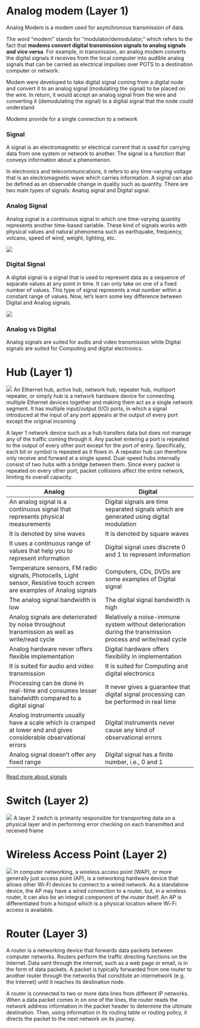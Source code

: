# Analog modem (Layer 1)
Analog Modem is a modem used for asynchronous transmission of data.

The word "modem" stands for “modulator/demodulator,” which refers to the fact that **modems convert digital transmission signals to analog signals and vice versa**. For example, in transmission, an analog modem converts the digital signals it receives from the local computer into audible analog signals that can be carried as electrical impulses over POTS to a destination computer or network.

Modem were developed to take digital signal coming from a digital node and convert it to an analog signal (modulating the signal) to be placed on the wire. In return, it would accept an analog signal from the wire and converting it (demodulating the signal) to a digital signal that the node could understand

Modems provide for a single connection to a network

### Signal
A signal is an electromagnetic or electrical current that is used for carrying data from one system or network to another. The signal is a function that conveys information about a phenomenon.

In electronics and telecommunications, it refers to any time-varying voltage that is an electromagnetic wave which carries information. A signal can also be defined as an observable change in quality such as quantity. There are two main types of signals: Analog signal and Digital signal.

### Analog Signal 
Analog signal is a continuous signal in which one time-varying quantity represents another time-based variable. These kind of signals works with physical values and natural phenomena such as earthquake, frequency, volcano, speed of wind, weight, lighting, etc.

![](https://cdn.guru99.com/images/2/030720_0729_AnalogvsDig1.png)

### Digital Signal
A digital signal is a signal that is used to represent data as a sequence of separate values at any point in time. It can only take on one of a fixed number of values. This type of signal represents a real number within a constant range of values. Now, let’s learn some key difference between Digital and Analog signals.

![](https://cdn.guru99.com/images/2/030720_0729_AnalogvsDig2.png)

### Analog vs Digital
Analog signals are suited for audio and video transmission while Digital signals are suited for Computing and digital electronics.

# Hub (Layer 1)
![](https://upload.wikimedia.org/wikipedia/commons/d/d9/4_port_netgear_ethernet_hub.jpg)
An Ethernet hub, active hub, network hub, repeater hub, multiport repeater, or simply hub is a network hardware device for connecting multiple Ethernet devices together and making them act as a single network segment. It has multiple input/output (I/O) ports, in which a signal introduced at the input of any port appears at the output of every port except the original incoming

A layer 1 network device such as a hub transfers data but does not manage any of the traffic coming through it. Any packet entering a port is repeated to the output of every other port except for the port of entry. Specifically, each bit or symbol is repeated as it flows in. A repeater hub can therefore only receive and forward at a single speed. Dual-speed hubs internally consist of two hubs with a bridge between them. Since every packet is repeated on every other port, packet collisions affect the entire network, limiting its overall capacity.


| Analog | Digital |
| -- | -- |
| An analog signal is a continuous signal that represents physical measurements | Digital signals are time separated signals which are generated using digital modulation |
| It is denoted by sine waves | It is denoted by square waves |
| It uses a continuous range of values that help you to represent information | Digital signal uses discrete 0 and 1 to represent information |
| Temperature sensors, FM radio signals, Photocells, Light sensor, Resistive touch screen are examples of Analog signals | Computers, CDs, DVDs are some examples of Digital signal |
| The analog signal bandwidth is low | 	The digital signal bandwidth is high |
| Analog signals are deteriorated by noise throughout transmission as well as write/read cycle | Relatively a noise-immune system without deterioration during the transmission process and write/read cycle |
| Analog hardware never offers flexible implementation | Digital hardware offers flexibility in implementation |
| It is suited for audio and video transmission | It is suited for Computing and digital electronics |
| Processing can be done in real-time and consumes lesser bandwidth compared to a digital signal | It never gives a guarantee that digital signal processing can be performed in real time |
| Analog instruments usually have a scale which is cramped at lower end and gives considerable observational errors | Digital instruments never cause any kind of observational errors |
| Analog signal doesn’t offer any fixed range | Digital signal has a finite number, i.e., 0 and 1 |

[Read more about signals](https://www.guru99.com/analog-vs-digital.html)

# Switch (Layer 2)
![](https://upload.wikimedia.org/wikipedia/commons/thumb/b/b9/2550T-PWR-Front.jpg/555px-2550T-PWR-Front.jpg)
A layer 2 switch is primarily responsible for transporting data on a physical layer and in performing error checking on each transmitted and received frame

# Wireless Access Point (Layer 2)
![](https://upload.wikimedia.org/wikipedia/commons/thumb/f/f9/Cisco_Aironet_1131AG_-_Close.jpg/330px-Cisco_Aironet_1131AG_-_Close.jpg)
In computer networking, a wireless access point (WAP), or more generally just access point (AP), is a networking hardware device that allows other Wi-Fi devices to connect to a wired network. As a standalone device, the AP may have a wired connection to a router, but, in a wireless router, it can also be an integral component of the router itself. An AP is differentiated from a hotspot which is a physical location where Wi-Fi access is available.

# Router (Layer 3)
A router is a networking device that forwards data packets between computer networks. Routers perform the traffic directing functions on the Internet. Data sent through the internet, such as a web page or email, is in the form of data packets. A packet is typically forwarded from one router to another router through the networks that constitute an internetwork (e.g. the Internet) until it reaches its destination node.

A router is connected to two or more data lines from different IP networks. When a data packet comes in on one of the lines, the router reads the network address information in the packet header to determine the ultimate destination. Then, using information in its routing table or routing policy, it directs the packet to the next network on its journey.

